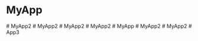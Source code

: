 ﻿# MyApp
#   M y A p p 2  
 #   M y A p p 2  
 #   M y A p p 2  
 #   M y A p p 2  
 #   M y A p p  
 #   M y A p p 2  
 #   M y A p p 2  
 #   A p p 3  
 